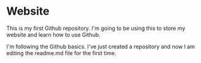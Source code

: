 Website
=======

This is my first Github repository. I'm going to be using this to store my website and learn how to use Github.

I'm following the Github basics. I've just created a repository and now I am editing the readme.md file for the first time. 
